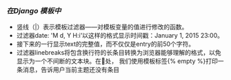 
### *在Django 模板中*<br/>
- 竖线（|）表示模板过滤器——对模板变量的值进行修改的函数。
- 过滤器date: 'M d, Y H:i'以这样的格式显示时间戳：January 1, 2015 23:00。
- 接下来的一行显示text的完整值，而不仅仅是entry的前50个字符。
- 过滤器linebreaks将包含换行符的长条目转换为浏览器能够理解的格式，以免显示为一个不间断的文本块。在处，
我们使用模板标签{% empty %}打印一条消息，告诉用户当前主题还没有条目
